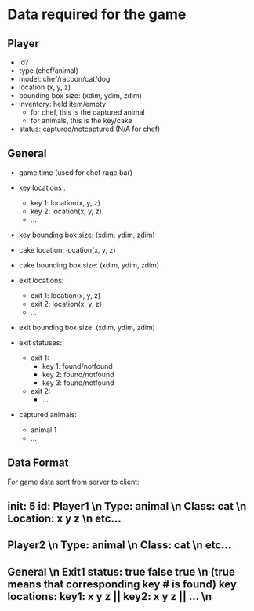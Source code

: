 # Data required for the game

## Player
- id?
- type (chef/animal)
- model: chef/racoon/cat/dog
- location (x, y, z)
- bounding box size: (xdim, ydim, zdim)
- inventory: held item/empty
	- for chef, this is the captured animal
	- for animals, this is the key/cake
- status: captured/notcaptured (N/A for chef)


## General 
- game time (used for chef rage bar)
- key locations :
	- key 1: location(x, y, z)
	- key 2: location(x, y, z)
	- ...
- key bounding box size: (xdim, ydim, zdim)
- cake location: location(x, y, z)
- cake bounding box size: (xdim, ydim, zdim)
- exit locations:
	- exit 1: location(x, y, z)
	- exit 2: location(x, y, z)
	- ...
- exit bounding box size: (xdim, ydim, zdim)
- exit statuses:
	- exit 1:
		- key 1: found/notfound
		- key 2: found/notfound
		- key 3: found/notfound
	- exit 2:
		- ...

- captured animals:
	- animal 1
	- ...

## Data Format
For game data sent from server to client:

init: 5
id: Player1 \n
Type: animal \n
Class: cat \n
Location: x y z \n
etc...
------
Player2 \n
Type: animal \n
Class: cat \n
etc...
-----
General \n
Exit1 status: true false true \n                  (true means that corresponding key # is found)
key locations: key1: x y z || key2: x y z || ...  \n
-----